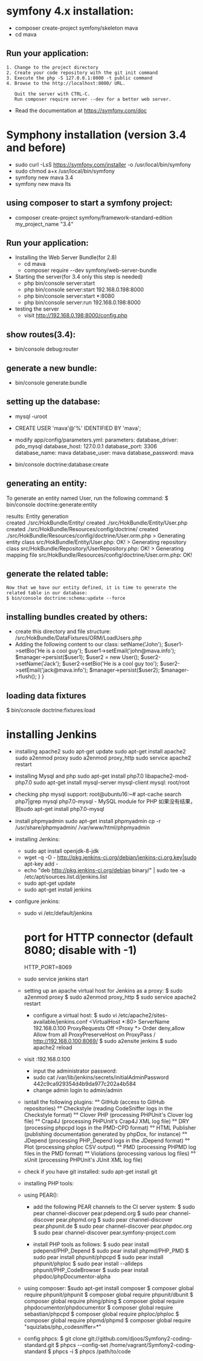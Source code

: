 # symfony 4.x installation:
- composer create-project symfony/skeleton mava 
- cd mava

## Run your application:
    1. Change to the project directory
    2. Create your code repository with the git init command
    3. Execute the php -S 127.0.0.1:8000 -t public command
    4. Browse to the http://localhost:8000/ URL.

       Quit the server with CTRL-C.
       Run composer require server --dev for a better web server.

  * Read the documentation at https://symfony.com/doc
  
# Symphony installation (version 3.4 and before)
- sudo curl -LsS https://symfony.com/installer -o /usr/local/bin/symfony
- sudo chmod a+x /usr/local/bin/symfony
- symfony new mava 3.4
- symfony new mava lts

## using composer to start a symfony project:
- composer create-project symfony/framework-standard-edition my_project_name "3.4"

## Run your application:
- Installing the Web Server Bundle(for 2.8)
  - cd mava
  - composer require --dev symfony/web-server-bundle
- Starting the server(for 3.4 only this step is needed)
  -  php bin/console server:start
  -  php bin/console server:start 192.168.0.198:8000
  -  php bin/console server:start *:8080
  -  php bin/console server:run 192.168.0.198:8000
- testing the server
  - visit  http://192.168.0.198:8000/config.php

## show routes(3.4):
- bin/console debug:router

## generate a new bundle:
- bin/console generate:bundle

## setting up the database:
- mysql -uroot
- CREATE USER 'mava'@'%' IDENTIFIED BY 'mava';

- modify app/config/parameters.yml:
  parameters:
    database_driver: pdo_mysql
    database_host: 127.0.0.1
    database_port: 3306
    database_name: mava
    database_user: mava
    database_password: mava

- bin/console doctrine:database:create

##  generating an entity:
To generate an entity named User, run the following command:
$ bin/console doctrine:generate:entity

results:
  Entity generation  
  created ./src/HokBundle/Entity/
  created ./src/HokBundle/Entity/User.php
  created ./src/HokBundle/Resources/config/doctrine/
  created ./src/HokBundle/Resources/config/doctrine/User.orm.php
    > Generating entity class src/HokBundle/Entity/User.php: OK!
    > Generating repository class src/HokBundle/Repository/UserRepository.php: OK!
    > Generating mapping file src/HokBundle/Resources/config/doctrine/User.orm.php: OK!

## generate the related table:
    Now that we have our entity defined, it is time to generate the related table in our database:
    $ bin/console doctrine:schema:update --force

## installing bundles created by others:
- create this directory and file structure:
    /src/HokBundle/DataFixtures/ORM/LoadUsers.php
- Adding the following content to our class:
  <?php
    // mava/src/AppBundle/DataFixtures/ORM/LoadUsers.php
    namespace AppBundle\DataFixtures\ORM;
    use Doctrine\Common\DataFixtures\FixtureInterface;
    use Doctrine\Common\Persistence\ObjectManager;
    use AppBundle\Entity\User;
    class LoadUsers implements FixtureInterface
    {
        public function load(ObjectManager $manager)
        {
            // todo: create and persist objects
            $user1 = new User();
            $user1->setName('John');
            $user1->setBio('He is a cool guy');
            $user1->setEmail('john@mava.info');
            $manager->persist($user1);
            
            $user2 = new User();
            $user2->setName('Jack');
            $user2->setBio('He is a cool guy too');
            $user2->setEmail('jack@mava.info');
            $manager->persist($user2);
            $manager->flush();
        }
    }

## loading data fixtures
  $ bin/console doctrine:fixtures:load

  
# installing Jenkins
- installing apache2
 sudo apt-get update
 sudo apt-get install apache2
 sudo a2enmod proxy
 sudo a2enmod proxy_http
 sudo service apache2 restart
 
- installing Mysql and php
  sudo apt-get install php7.0 libapache2-mod-php7.0
  sudo apt-get install mysql-server mysql-client 
  mysql: root/root
  
- checking php mysql support:
  root@ubuntu16:~# apt-cache search php7|grep mysql
  php7.0-mysql - MySQL module for PHP
  如果没有结果，则sudo apt-get install php7.0-mysql
  
- install phpmyadmin
  sudo apt-get install phpmyadmin
  cp -r /usr/share/phpmyadmin/ /var/www/html/phpmyadmin

- installing Jenkins:
   - sudo apt install openjdk-8-jdk
   - wget -q -O - http://pkg.jenkins-ci.org/debian/jenkins-ci.org.key|sudo apt-key add -
   - echo "deb http://pkg.jenkins-ci.org/debian binary/" | sudo tee -a /etc/apt/sources.list.d/jenkins.list
   - sudo apt-get update
   - sudo apt-get install jenkins
   
- configure jenkins:
   - sudo vi /etc/default/jenkins
     # port for HTTP connector (default 8080; disable with -1)
     HTTP_PORT=8069   
   - sudo service jenkins start
   
   - setting up an apache virtual host for Jenkins as a proxy:
        $ sudo a2enmod proxy
        $ sudo a2enmod proxy_http
        $ sudo service apache2 restart
        - configure a virtual host:
            $ sudo vi /etc/apache2/sites-available/jenkins.conf
            <VirtualHost *:80>
                ServerName 192.168.0.100
                ProxyRequests Off
                <Proxy *>
                    Order deny,allow
                    Allow from all
                </Proxy>
                ProxyPreserveHost on
                ProxyPass / http://192.168.0.100:8069/
            </VirtualHost>
            $ sudo a2ensite jenkins
            $ sudo apache2 reload
   
   - visit :192.168.0.100
       - input the administrator password:
       - sudo cat /var/lib/jenkins/secrets/initialAdminPassword
         442c9ca929354d4b9da977c202a4b584
       - change admin login to admin/admin
       
   - isntall the following plugins:
    °°    GitHub (access to GitHub repositories)
    °°    Checkstyle (reading CodeSniffer logs in the Checkstyle format)
    °°    Clover PHP (processing PHPUnit's Clover log file)
    °°    Crap4J (processing PHPUnit's Crap4J XML log file)
    °°    DRY (processing phpcpd logs in the PMD-CPD format)
    °°    HTML Publisher (publishing documentation generated by phpDox, for instance)
    °°    JDepend (processing PHP_Depend logs in the JDepend format)
    °°    Plot (processing phploc CSV output)
    °°    PMD (processing PHPMD log files in the PMD format)
    °°    Violations (processing various log files)
    °°    xUnit (processing PHPUnit's JUnit XML log file)
   - check if you have git installed:
     sudo apt-get install git 
     
   - installing PHP tools:
    - using PEAR():
      - add the following PEAR channels to the CI server system:
        $ sudo pear channel-discover pear.pdepend.org
        $ sudo pear channel-discover pear.phpmd.org
        $ sudo pear channel-discover pear.phpunit.de
        $ sudo pear channel-discover pear.phpdoc.org
        $ sudo pear channel-discover pear.symfony-project.com
        
      - install PHP tools as follows:
        $ sudo pear install pdepend/PHP_Depend
        $ sudo pear install phpmd/PHP_PMD
        $ sudo pear install phpunit/phpcpd
        $ sudo pear install phpunit/phploc
        $ sudo pear install --alldeps phpunit/PHP_CodeBrowser
        $ sudo pear install phpdoc/phpDocumentor-alpha
    - using composer:
        $sudo apt-get install composer
        $ composer global require phpunit/phpunit
        $ composer global require phpunit/dbunit
        $ composer global require phing/phing
        $ composer global require phpdocumentor/phpdocumentor
        $ composer global require sebastian/phpcpd
        $ composer global require phploc/phploc
        $ composer global require phpmd/phpmd
        $ composer global require "squizlabs/php_codesniffer=*"

    - config phpcs:
        $ git clone git://github.com/djoos/Symfony2-coding-standard.git
        $ phpcs --config-set /home/vagrant/Symfony2-coding-standard
        $ phpcs -i
        $ phpcs /path/to/code     

     
